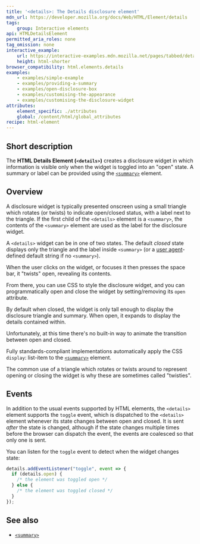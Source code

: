 ```yaml
---
title: '<details>: The Details disclosure element'
mdn_url: https://developer.mozilla.org/docs/Web/HTML/Element/details
tags:
    group: Interactive elements
api: HTMLDetailsElement
permitted_aria_roles: none
tag_omission: none
interactive_example:
    url: https://interactive-examples.mdn.mozilla.net/pages/tabbed/details.html
    height: html-shorter
browser_compatibility: html.elements.details
examples:
    - examples/simple-example
    - examples/providing-a-summary
    - examples/open-disclosure-box
    - examples/customising-the-appearance
    - examples/customising-the-disclosure-widget
attributes:
    element_specific: ./attributes
    global: /content/html/global_attributes
recipe: html-element
---
```


## Short description
The **HTML Details Element (`<details>`)** creates a disclosure widget
in which information is visible only when the widget is toggled into an
"open" state. A summary or label can be provided using
the [`<summary>`](/en-US/docs/Web/HTML/Element/summary) element.

## Overview
A disclosure widget is typically presented onscreen using a small
triangle which rotates (or twists) to indicate open/closed status, with
a label next to the triangle. If the first child of the `<details>`
element is a `<summary>`, the contents of the `<summary>` element are
used as the label for the disclosure widget.

A `<details>` widget can be in one of two states. The default *closed*
state displays only the triangle and the label inside `<summary>` (or a
[user agent](/en-US/docs/Glossary/user_agent)-defined
default string if no `<summary>`).

When the user clicks on the
widget, or focuses it then presses the space bar, it "twists" open,
revealing its contents.

From there, you can use CSS to style the disclosure widget, and you can
programmatically open and close the widget by setting/removing its
`open` attribute.

By default when closed, the widget is only tall enough to display the
disclosure triangle and summary. When open, it expands to display the
details contained within.

Unfortunately, at this time there's no built-in way to
animate the transition between open and closed.

Fully standards-compliant implementations automatically apply the CSS
`display`: list-item to the
[`<summary>`](/en-US/docs/Web/HTML/Element/summary)
element.

The common use of a triangle which rotates or twists around to
represent opening or closing the widget is why these are sometimes
called "twisties".

## Events

In addition to the usual events supported by HTML elements, the
`<details>` element supports the `toggle` event, which is dispatched to
the `<details>` element whenever its state changes between open and
closed. It is sent *after* the state is changed, although if the state
changes multiple times before the browser can dispatch the event, the
events are coalesced so that only one is sent.

You can listen for the `toggle` event to detect when the widget changes
state:

```js
details.addEventListener("toggle", event => {
  if (details.open) {
    /* the element was toggled open */
  } else {
    /* the element was toggled closed */
  }
});
```

## See also

- [`<summary>`](/en-US/docs/Web/HTML/Element/summary)
